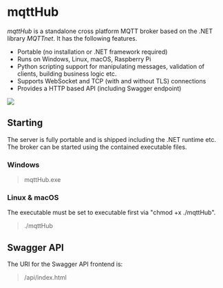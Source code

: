 # mqttHub

_mqttHub_ is a standalone cross platform MQTT broker based on the .NET library _MQTTnet_. It has the following
features.

* Portable (no installation or .NET framework required)
* Runs on Windows, Linux, macOS, Raspberry Pi
* Python scripting support for manipulating messages, validation of clients, building business logic etc.
* Supports WebSocket and TCP (with and without TLS) connections
* Provides a HTTP based API (including Swagger endpoint)

![](https://github.com/chkr1011/mqttHub/blob/main/Images/Screenshot1.png?raw=true)

## Starting
The server is fully portable and is shipped including the .NET runtime etc. The broker can be started using the contained executable files.

### Windows
> mqttHub.exe

### Linux & macOS

The executable must be set to executable first via "chmod +x ./mqttHub".
> ./mqttHub 

## Swagger API

The URI for the Swagger API frontend is:
> /api/index.html

